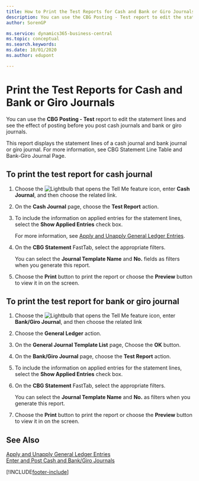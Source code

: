 ```yaml
---
title: How to Print the Test Reports for Cash and Bank or Giro Journals
description: You can use the CBG Posting - Test report to edit the statement lines and see the effect of posting before you post cash journals and bank or giro journals.
author: SorenGP

ms.service: dynamics365-business-central
ms.topic: conceptual
ms.search.keywords:
ms.date: 10/01/2020
ms.author: edupont

---
```

# Print the Test Reports for Cash and Bank or Giro Journals
You can use the **CBG Posting - Test** report to edit the statement lines and see the effect of posting before you post cash journals and bank or giro journals.  

This report displays the statement lines of a cash journal and bank journal or giro journal. For more information, see CBG Statement Line Table and Bank-Giro Journal Page.  

## To print the test report for cash journal  

1.  Choose the ![Lightbulb that opens the Tell Me feature](../../media/ui-search/search_small.png "Tell me what you want to do") icon, enter **Cash Journal**, and then choose the related link.  
2.  On the **Cash Journal** page, choose the **Test Report** action.  
3.  To include the information on applied entries for the statement lines, select the **Show Applied Entries** check box.  

    For more information, see [Apply and Unapply General Ledger Entries](how-to-apply-and-unapply-general-ledger-entries.md).  

4.  On the **CBG Statement** FastTab, select the appropriate filters.  

    You can select the **Journal Template Name** and **No.** fields as filters when you generate this report.  
5.  Choose the **Print** button to print the report or choose the **Preview** button to view it in on the screen.  

## To print the test report for bank or giro journal  

1.  Choose the ![Lightbulb that opens the Tell Me feature](../../media/ui-search/search_small.png "Tell me what you want to do") icon, enter **Bank/Giro Journal**, and then choose the related link  
2.  Choose the **General Ledger** action.  
3.  On the **General Journal Template List** page, Choose the **OK** button.  
4.  On the **Bank/Giro Journal** page, choose the **Test Report** action.  
5.  To include the information on applied entries for the statement lines, select the **Show Applied Entries** check box.  
6.  On the **CBG Statement** FastTab, select the appropriate filters.  

    You can select the **Journal Template Name** and **No.** as filters when you generate this report.  

7.  Choose the **Print** button to print the report or choose the **Preview** button to view it in on the screen.  

## See Also  
 [Apply and Unapply General Ledger Entries](how-to-apply-and-unapply-general-ledger-entries.md)   
 [Enter and Post Cash and Bank/Giro Journals](how-to-enter-and-post-cash-and-bank-or-giro-journals.md)


[!INCLUDE[footer-include](../../includes/footer-banner.md)]